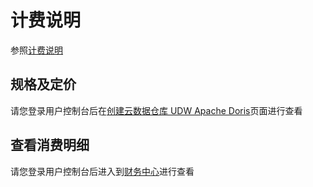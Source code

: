 # 计费说明

参照[计费说明](https://docs.ucloud.cn/charge/upgrade)

## 规格及定价

请您登录用户控制台后在[创建云数据仓库 UDW Apache Doris](https://console.ucloud.cn/udw/doris/create)页面进行查看

## 查看消费明细

请您登录用户控制台后进入到[财务中心](https://console.ucloud.cn/uaccount/transaction)进行查看

